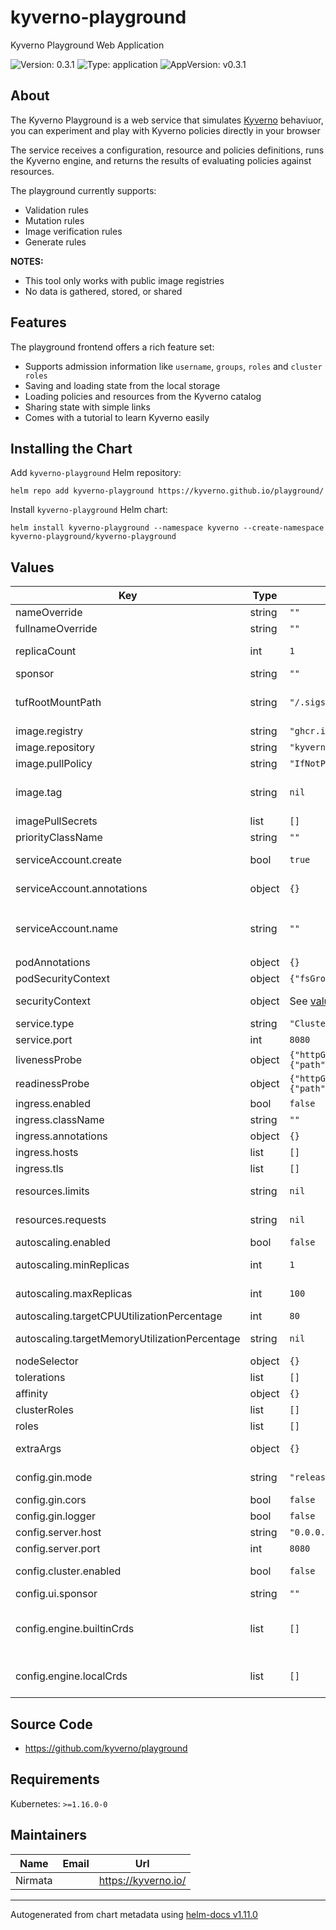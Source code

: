 # kyverno-playground

Kyverno Playground Web Application

![Version: 0.3.1](https://img.shields.io/badge/Version-0.3.1-informational?style=flat-square) ![Type: application](https://img.shields.io/badge/Type-application-informational?style=flat-square) ![AppVersion: v0.3.1](https://img.shields.io/badge/AppVersion-v0.3.1-informational?style=flat-square)

## About

The Kyverno Playground is a web service that simulates [Kyverno](https://github.com/kyverno/kyverno) behaviuor, you can experiment and play with Kyverno policies directly in your browser

The service receives a configuration, resource and policies definitions, runs the Kyverno engine, and returns the results of evaluating policies against resources.

The playground currently supports:
- Validation rules
- Mutation rules
- Image verification rules
- Generate rules

**NOTES:**
- This tool only works with public image registries
- No data is gathered, stored, or shared

## Features

The playground frontend offers a rich feature set:
- Supports admission information like `username`, `groups`, `roles` and `cluster roles`
- Saving and loading state from the local storage
- Loading policies and resources from the Kyverno catalog
- Sharing state with simple links
- Comes with a tutorial to learn Kyverno easily

## Installing the Chart

Add `kyverno-playground` Helm repository:

```shell
helm repo add kyverno-playground https://kyverno.github.io/playground/
```

Install `kyverno-playground` Helm chart:

```shell
helm install kyverno-playground --namespace kyverno --create-namespace kyverno-playground/kyverno-playground
```

## Values

| Key | Type | Default | Description |
|-----|------|---------|-------------|
| nameOverride | string | `""` | Name override |
| fullnameOverride | string | `""` | Full name override |
| replicaCount | int | `1` | Number of pod replicas |
| sponsor | string | `""` | Optional sponsor text |
| tufRootMountPath | string | `"/.sigstore"` | A writable volume to use for the TUF root initialization. |
| image.registry | string | `"ghcr.io"` | Image registry |
| image.repository | string | `"kyverno/playground"` | Image repository |
| image.pullPolicy | string | `"IfNotPresent"` | Image pull policy |
| image.tag | string | `nil` | Image tag (will default to app version if not set) |
| imagePullSecrets | list | `[]` | Image pull secrets |
| priorityClassName | string | `""` | Priority class name |
| serviceAccount.create | bool | `true` | Create service account |
| serviceAccount.annotations | object | `{}` | Service account annotations |
| serviceAccount.name | string | `""` | Service account name (required if `serviceAccount.create` is `false`) |
| podAnnotations | object | `{}` | Pod annotations |
| podSecurityContext | object | `{"fsGroup":2000}` | Pod security context |
| securityContext | object | See [values.yaml](values.yaml) | Container security context |
| service.type | string | `"ClusterIP"` | Service type |
| service.port | int | `8080` | Service port |
| livenessProbe | object | `{"httpGet":{"path":"/","port":"http"}}` | Liveness probe |
| readinessProbe | object | `{"httpGet":{"path":"/","port":"http"}}` | Readiness probe |
| ingress.enabled | bool | `false` | Enable ingress |
| ingress.className | string | `""` | Ingress class name |
| ingress.annotations | object | `{}` | Ingress annotations |
| ingress.hosts | list | `[]` | Ingress hosts |
| ingress.tls | list | `[]` | Ingress tls |
| resources.limits | string | `nil` | Container resource limits |
| resources.requests | string | `nil` | Container resource requests |
| autoscaling.enabled | bool | `false` | Enable autoscaling |
| autoscaling.minReplicas | int | `1` | Min number of replicas |
| autoscaling.maxReplicas | int | `100` | Max number of replicas |
| autoscaling.targetCPUUtilizationPercentage | int | `80` | Target CPU utilisation |
| autoscaling.targetMemoryUtilizationPercentage | string | `nil` | Target Memory utilisation |
| nodeSelector | object | `{}` | Node selector |
| tolerations | list | `[]` | Tolerations |
| affinity | object | `{}` | Affinity |
| clusterRoles | list | `[]` | Cluster roles |
| roles | list | `[]` | Cluster roles |
| extraArgs | object | `{}` | Additonal container arguments |
| config.gin.mode | string | `"release"` | Gin mode (`release` or `debug`) |
| config.gin.cors | bool | `false` | Gin cors middleware |
| config.gin.logger | bool | `false` | Gin logger middleware |
| config.server.host | string | `"0.0.0.0"` | Server host |
| config.server.port | int | `8080` | Server port |
| config.cluster.enabled | bool | `false` | Enable connected cluster mode |
| config.ui.sponsor | string | `""` | Sponsor name |
| config.engine.builtinCrds | list | `[]` | Builtin CRDs enabled (`argocd`, `cert-manager`, `prometheus-operator`, `tekton-pipelines`) |
| config.engine.localCrds | list | `[]` | Paths to folders containing yaml definitions for CRDs |

## Source Code

* <https://github.com/kyverno/playground>

## Requirements

Kubernetes: `>=1.16.0-0`

## Maintainers

| Name | Email | Url |
| ---- | ------ | --- |
| Nirmata |  | <https://kyverno.io/> |

----------------------------------------------
Autogenerated from chart metadata using [helm-docs v1.11.0](https://github.com/norwoodj/helm-docs/releases/v1.11.0)
